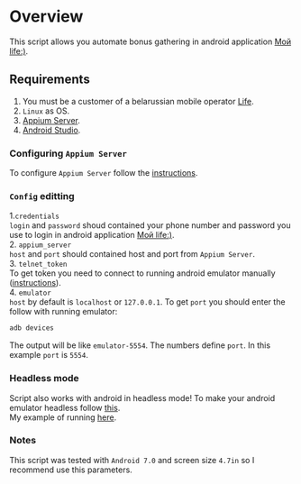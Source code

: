 # Overview

This script allows you automate bonus gathering in android application [Мой life:)](https://play.google.com/store/apps/details?id=by.com.life.lifego&hl=en_US&gl=US).

## Requirements
1. You must be a customer of a belarussian mobile operator [Life](https://life.com.by/).
2. `Linux` as OS.
3. [Appium Server](https://github.com/appium/appium-desktop/releases/tag/v1.22.3-4).
4. [Android Studio](https://developer.android.com/studio).

### Configuring `Appium Server`
To configure `Appium Server` follow the [instructions](https://medium.com/@iqra.bibi/appium-installation-on-linux-ccb102ebdc1).

### `Config` editting
1.`credentials`\
`login` and `password` shoud contained your phone number and password you use to login in android application [Мой life:)](https://play.google.com/store/apps/details?id=by.com.life.lifego&hl=en_US&gl=US). \
2. `appium_server`\
`host` and `port` should contained host and port from `Appium Server`.\
3. `telnet_token` \
To get token you need to connect to running android emulator manually ([instructions](https://developer.android.com/studio/run/emulator-console)).\
4. `emulator` \
`host` by default is `localhost` or `127.0.0.1`. To get `port` you should enter the follow with running emulator:
``` bash
adb devices
```
The output will be like `emulator-5554`. The numbers define `port`. In this example `port` is `5554`.

### Headless mode
Script also works with android in headless mode! To make your android emulator headless follow [this](https://gist.github.com/nhtua/2d294f276dc1e110a7ac14d69c37904f). \
My example of running [here](https://github.com/antiss11/linux-scripts/blob/master/life_take_bonus.sh).

### Notes
This script was tested with `Android 7.0` and screen size `4.7in` so I recommend use this parameters.
